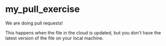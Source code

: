 # my_pull_exercise

We are doing pull requests!

This happens when the file in the cloud is updated, but you don't have the latest version of the file on your local machine.
